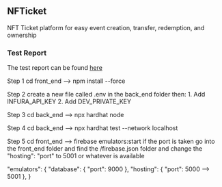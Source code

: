 ## NFTicket 

NFT Ticket platform for easy event creation, transfer, redemption, and ownership


### Test Report

The test report can be found [here](docs/TestReport.md)

Step 1 cd front_end --> npm install --force

Step 2 create a new file called .env in the back_end folder then:
    1. Add INFURA_API_KEY
    2. Add DEV_PRIVATE_KEY

Step 3 cd back_end --> npx hardhat node

Step 4 cd back_end --> npx hardhat test --network localhost

Step 5 cd front_end --> firebase emulators:start 
if the port is taken go into the front_end folder and find the /firebase.json folder and change the "hosting": "port" to 5001 or whatever is available 

"emulators": {
    "database": {
      "port": 9000
    },
    "hosting": {
      "port": 5000 --> 5001
    },
}


